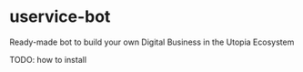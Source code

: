 # uservice-bot
Ready-made bot to build your own Digital Business in the Utopia Ecosystem

TODO: how to install
